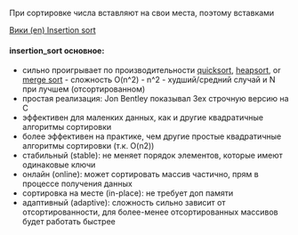 При сортировке числа вставляют на свои места, поэтому вставками

[Вики (en) Insertion sort](https://en.wikipedia.org/wiki/Insertion_sort)

#### insertion_sort основное:
- сильно проигрывает по производительности [quicksort](sort/quicksort.md), [heapsort](sort/heapsort.md), or [merge sort](sort/merge_sort.md) - сложность O(n^2) - n^2 - худший/средний случай и N при лучшем (отсортированном)
- простая реализация: Jon Bentley показывал 3ех строчную версию на C
- эффективен для маленких данных, как и другие квадратичные алгоритмы сортировки
- более эффективен на практике, чем другие простые квадратичные алгоритмы сортировки (т.к. O(n2))
- стабильный (stable): не меняет порядок элементов, которые имеют одинаковые ключи
- онлайн (online): может сортировать массив частично, прям в процессе получения данных
- сортировка на месте (in-place): не требует доп памяти
- адаптивный (adaptive): сложность сильно зависит от отсортированности, для более-менее отсортированных массивов будет работать быстрее